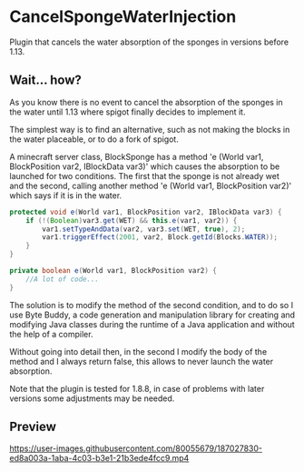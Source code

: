 # CancelSpongeWaterInjection
Plugin that cancels the water absorption of the sponges in versions before 1.13.

## Wait... how?
As you know there is no event to cancel the absorption of the sponges in the water until 1.13 where spigot finally decides to implement it.

The simplest way is to find an alternative, such as not making the blocks in the water placeable, or to do a fork of spigot.

A minecraft server class, BlockSponge has a method 'e (World var1, BlockPosition var2, IBlockData var3)' which causes the absorption to be launched for two conditions.
The first that the sponge is not already wet and the second, calling another method 'e (World var1, BlockPosition var2)' which says if it is in the water.

```java
protected void e(World var1, BlockPosition var2, IBlockData var3) {
	if (!(Boolean)var3.get(WET) && this.e(var1, var2)) {
		var1.setTypeAndData(var2, var3.set(WET, true), 2);
		var1.triggerEffect(2001, var2, Block.getId(Blocks.WATER));
	}
}

private boolean e(World var1, BlockPosition var2) {
	//A lot of code...
}
```
The solution is to modify the method of the second condition, and to do so I use Byte Buddy, a code generation and manipulation library for creating and modifying Java classes during the runtime of a Java application and without the help of a compiler.

Without going into detail then, in the second I modify the body of the method and I always return false, this allows to never launch the water absorption.

Note that the plugin is tested for 1.8.8, in case of problems with later versions some adjustments may be needed.

## Preview

https://user-images.githubusercontent.com/80055679/187027830-ed8a003a-1aba-4c03-b3e1-21b3ede4fcc9.mp4

